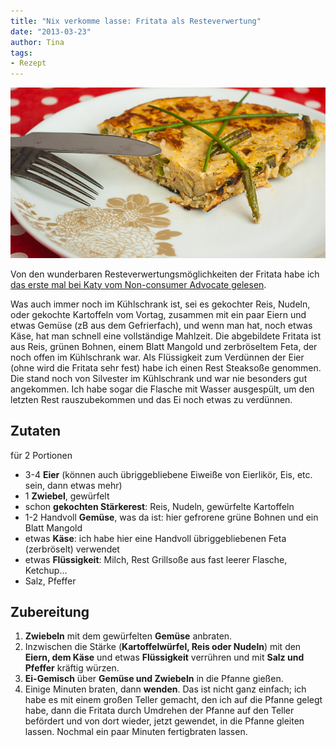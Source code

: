 ```yaml
---
title: "Nix verkomme lasse: Fritata als Resteverwertung"
date: "2013-03-23" 
author: Tina
tags:
- Rezept
---
```


![Fritata mit Reis vom Vortag, grünen Bohnen, Mangold](images/fritata.jpg) 

Von den wunderbaren Resteverwertungsmöglichkeiten der Fritata habe ich [das erste mal bei Katy vom Non-consumer Advocate gelesen](http://thenonconsumeradvocate.com/2009/10/cheap-eats-hakuna-frittata/).  

Was auch immer noch im Kühlschrank ist, sei es gekochter Reis, Nudeln, oder gekochte Kartoffeln vom Vortag, zusammen mit ein paar Eiern und etwas Gemüse (zB aus dem Gefrierfach), und wenn man hat, noch etwas Käse, hat man schnell eine vollständige Mahlzeit. Die abgebildete Fritata ist aus Reis, grünen Bohnen, einem Blatt Mangold und zerbröseltem Feta, der noch offen im Kühlschrank war. Als Flüssigkeit zum Verdünnen der Eier (ohne wird die Fritata sehr fest) habe ich einen Rest Steaksoße genommen. Die stand noch von Silvester im Kühlschrank und war nie besonders gut angekommen. Ich habe sogar die Flasche mit Wasser ausgespült, um den letzten Rest rauszubekommen und das Ei noch etwas zu verdünnen.

## Zutaten

für 2 Portionen

- 3-4 **Eier** (können auch übriggebliebene Eiweiße von Eierlikör, Eis, etc. sein, dann etwas mehr)
- 1 **Zwiebel**, gewürfelt
- schon **gekochten Stärkerest**: Reis, Nudeln, gewürfelte Kartoffeln
- 1-2 Handvoll **Gemüse**, was da ist: hier gefrorene grüne Bohnen und ein Blatt Mangold
- etwas **Käse**: ich habe hier eine Handvoll übriggebliebenen Feta (zerbröselt) verwendet
- etwas **Flüssigkeit**: Milch, Rest Grillsoße aus fast leerer Flasche, Ketchup...
- Salz, Pfeffer

## Zubereitung

1. **Zwiebeln** mit dem gewürfelten **Gemüse** anbraten.
2. Inzwischen die Stärke (**Kartoffelwürfel, Reis oder Nudeln**) mit den **Eiern, dem Käse** und etwas **Flüssigkeit** verrühren und mit **Salz und Pfeffer** kräftig würzen.
3. **Ei-Gemisch** über **Gemüse und Zwiebeln** in die Pfanne gießen.
4. Einige Minuten braten, dann **wenden**. Das ist nicht ganz einfach; ich habe es mit einem großen Teller gemacht, den ich auf die Pfanne gelegt habe, dann die Fritata durch Umdrehen der Pfanne auf den Teller befördert und von dort wieder, jetzt gewendet, in die Pfanne gleiten lassen. Nochmal ein paar Minuten fertigbraten lassen.
